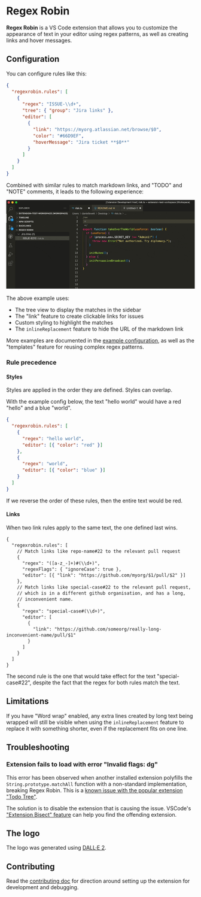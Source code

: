 # Regex Robin

**Regex Robin** is a VS Code extension that allows you to customize the appearance of text in your editor using regex patterns, as well as creating links and hover messages.

## Configuration

You can configure rules like this:

```json
{
  "regexrobin.rules": [
    {
      "regex": "ISSUE-\\d+",
      "tree": { "group": "Jira links" },
      "editor": [
        {
          "link": "https://myorg.atlassian.net/browse/$0",
          "color": "#66D9EF",
          "hoverMessage": "Jira ticket **$0**"
        }
      ]
    }
  ]
}
```

Combined with similar rules to match markdown links, and "TODO" and "NOTE" comments, it leads to the following experience:

![Animated gif showing a code comment that has a link that can be clicked](assets/usage.gif)

The above example uses:

- The tree view to display the matches in the sidebar
- The "link" feature to create clickable links for issues
- Custom styling to highlight the matches
- The `inlineReplacement` feature to hide the URL of the markdown link

More examples are documented in the [example configuration](./test/extension-test-workspace.code-workspace), as well as the "templates" feature for reusing complex regex patterns.

### Rule precedence

#### Styles

Styles are applied in the order they are defined. Styles can overlap.

With the example config below, the text "hello world" would have a red "hello" and a blue "world".

```json
{
  "regexrobin.rules": [
    {
      "regex": "hello world",
      "editor": [{ "color": "red" }]
    },
    {
      "regex": "world",
      "editor": [{ "color": "blue" }]
    }
  ]
}
```

If we reverse the order of these rules, then the entire text would be red.

#### Links

When two link rules apply to the same text, the one defined last wins.

```jsonc
{
  "regexrobin.rules": [
    // Match links like repo-name#22 to the relevant pull request
    {
      "regex": "([a-z_-]+)#(\\d+)",
      "regexFlags": { "ignoreCase": true },
      "editor": [{ "link": "https://github.com/myorg/$1/pull/$2" }]
    },
    // Match links like special-case#22 to the relevant pull request,
    // which is in a different github organisation, and has a long,
    // inconvenient name.
    {
      "regex": "special-case#(\\d+)",
      "editor": [
        {
          "link": "https://github.com/someorg/really-long-inconvenient-name/pull/$1"
        }
      ]
    }
  ]
}
```

The second rule is the one that would take effect for the text "special-case#22", despite the fact that the regex for both rules match the text.

<!-- This relies on potentially undocumented behaviour.

This extension does not enforce this logic, but instead relies on the fact that VS Code
just works like this by default. -->

## Limitations

If you have "Word wrap" enabled, any extra lines created by long text being wrapped will still be visible when using the `inlineReplacement` feature to replace it with something shorter, even if the replacement fits on one line.

## Troubleshooting

### Extension fails to load with error "Invalid flags: dg"

This error has been observed when another installed extension polyfills the `String.prototype.matchAll` function with a non-standard implementation, breaking Regex Robin. This is a [known issue with the popular extension "Todo Tree"](https://github.com/dlevs/vscode-regex-robin/issues/6).

The solution is to disable the extension that is causing the issue. VSCode's ["Extension Bisect" feature](https://code.visualstudio.com/blogs/2021/02/16/extension-bisect) can help you find the offending extension.

## The logo

The logo was generated using [DALL·E 2](https://openai.com/dall-e-2/).

## Contributing

Read the [contributing doc](CONTRIBUTING.md) for direction around setting up the extension for development and debugging.
